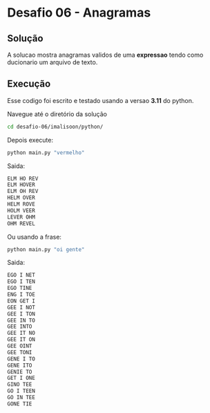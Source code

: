 # Desafio 06 - Anagramas

## Solução
A solucao mostra anagramas validos de uma **expressao** tendo como ducionario um arquivo de texto.

## Execução
Esse codigo foi escrito e testado usando a versao **3.11** do python.

Navegue até o diretório da solução
```bash
cd desafio-06/imalisoon/python/
```

Depois execute:
```bash
python main.py "vermelho"
```

Saida:
```bash
ELM HO REV
ELM HOVER
ELM OH REV
HELM OVER
HELM ROVE
HOLM VEER
LEVER OHM
OHM REVEL
```
Ou usando a frase:
```bash
python main.py "oi gente"
```

Saida:
```bash
EGO I NET
EGO I TEN
EGO TINE
ENG I TOE
EON GET I
GEE I NOT
GEE I TON
GEE IN TO
GEE INTO
GEE IT NO
GEE IT ON
GEE OINT
GEE TONI
GENE I TO
GENE ITO
GENIE TO
GET I ONE
GINO TEE
GO I TEEN
GO IN TEE
GONE TIE
```


